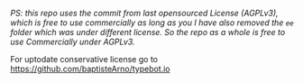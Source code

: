 
*PS: this repo uses the commit from last opensourced License (AGPLv3), which is free to use commercially as long as you 
I have also removed the `ee` folder which was under different license. So the repo as a whole is free to use Commercially under AGPLv3.*

For uptodate conservative license go to https://github.com/baptisteArno/typebot.io

